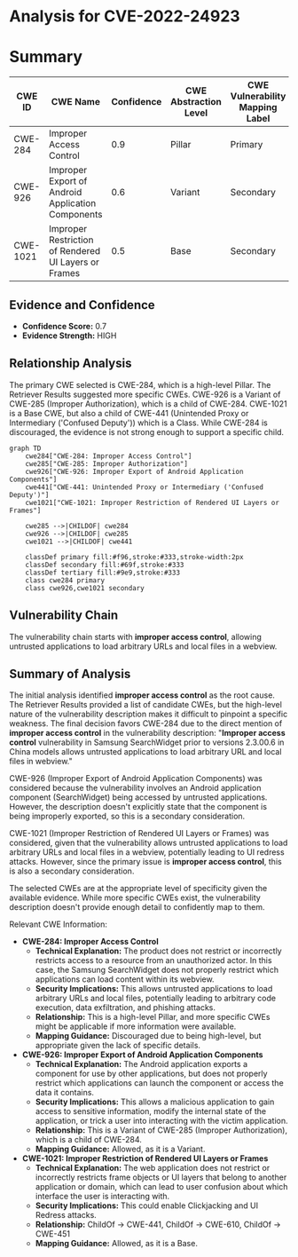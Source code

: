 # Analysis for CVE-2022-24923

# Summary

| CWE ID | CWE Name | Confidence | CWE Abstraction Level | CWE Vulnerability Mapping Label | CWE-Vulnerability Mapping Notes |
|---|---|---|---|---|---|
| CWE-284 | Improper Access Control | 0.9 | Pillar | Primary | Discouraged |
| CWE-926 | Improper Export of Android Application Components | 0.6 | Variant | Secondary | Allowed |
| CWE-1021 | Improper Restriction of Rendered UI Layers or Frames | 0.5 | Base | Secondary | Allowed |

## Evidence and Confidence

*   **Confidence Score:** 0.7
*   **Evidence Strength:** HIGH

## Relationship Analysis
The primary CWE selected is CWE-284, which is a high-level Pillar. The Retriever Results suggested more specific CWEs. CWE-926 is a Variant of CWE-285 (Improper Authorization), which is a child of CWE-284. CWE-1021 is a Base CWE, but also a child of CWE-441 (Unintended Proxy or Intermediary ('Confused Deputy')) which is a Class. While CWE-284 is discouraged, the evidence is not strong enough to support a specific child.

```mermaid
graph TD
    cwe284["CWE-284: Improper Access Control"]
    cwe285["CWE-285: Improper Authorization"]
    cwe926["CWE-926: Improper Export of Android Application Components"]
    cwe441["CWE-441: Unintended Proxy or Intermediary ('Confused Deputy')"]
    cwe1021["CWE-1021: Improper Restriction of Rendered UI Layers or Frames"]

    cwe285 -->|CHILDOF| cwe284
    cwe926 -->|CHILDOF| cwe285
    cwe1021 -->|CHILDOF| cwe441
    
    classDef primary fill:#f96,stroke:#333,stroke-width:2px
    classDef secondary fill:#69f,stroke:#333
    classDef tertiary fill:#9e9,stroke:#333
    class cwe284 primary
    class cwe926,cwe1021 secondary
```

## Vulnerability Chain
The vulnerability chain starts with **improper access control**, allowing untrusted applications to load arbitrary URLs and local files in a webview.

## Summary of Analysis
The initial analysis identified **improper access control** as the root cause. The Retriever Results provided a list of candidate CWEs, but the high-level nature of the vulnerability description makes it difficult to pinpoint a specific weakness. The final decision favors CWE-284 due to the direct mention of **improper access control** in the vulnerability description: "**Improper access control** vulnerability in Samsung SearchWidget prior to versions 2.3.00.6 in China models allows untrusted applications to load arbitrary URL and local files in webview."

CWE-926 (Improper Export of Android Application Components) was considered because the vulnerability involves an Android application component (SearchWidget) being accessed by untrusted applications. However, the description doesn't explicitly state that the component is being improperly exported, so this is a secondary consideration.

CWE-1021 (Improper Restriction of Rendered UI Layers or Frames) was considered, given that the vulnerability allows untrusted applications to load arbitrary URLs and local files in a webview, potentially leading to UI redress attacks. However, since the primary issue is **improper access control**, this is also a secondary consideration.

The selected CWEs are at the appropriate level of specificity given the available evidence. While more specific CWEs exist, the vulnerability description doesn't provide enough detail to confidently map to them.

Relevant CWE Information:
*   **CWE-284: Improper Access Control**
    *   **Technical Explanation:** The product does not restrict or incorrectly restricts access to a resource from an unauthorized actor. In this case, the Samsung SearchWidget does not properly restrict which applications can load content within its webview.
    *   **Security Implications:** This allows untrusted applications to load arbitrary URLs and local files, potentially leading to arbitrary code execution, data exfiltration, and phishing attacks.
    *   **Relationship:** This is a high-level Pillar, and more specific CWEs might be applicable if more information were available.
    *   **Mapping Guidance:** Discouraged due to being high-level, but appropriate given the lack of specific details.
*   **CWE-926: Improper Export of Android Application Components**
    *   **Technical Explanation:** The Android application exports a component for use by other applications, but does not properly restrict which applications can launch the component or access the data it contains.
    *   **Security Implications:** This allows a malicious application to gain access to sensitive information, modify the internal state of the application, or trick a user into interacting with the victim application.
    *   **Relationship:** This is a Variant of CWE-285 (Improper Authorization), which is a child of CWE-284.
    *   **Mapping Guidance:** Allowed, as it is a Variant.
*   **CWE-1021: Improper Restriction of Rendered UI Layers or Frames**
    *   **Technical Explanation:** The web application does not restrict or incorrectly restricts frame objects or UI layers that belong to another application or domain, which can lead to user confusion about which interface the user is interacting with.
    *   **Security Implications:** This could enable Clickjacking and UI Redress attacks.
    *   **Relationship:** ChildOf -> CWE-441, ChildOf -> CWE-610, ChildOf -> CWE-451
    *   **Mapping Guidance:** Allowed, as it is a Base.